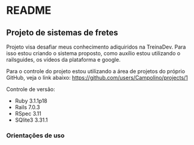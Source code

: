 # README
<h2>Projeto de sistemas de fretes</h2>
  Projeto visa desafiar meus conhecimento adiquiridos na TreinaDev. Para isso estou criando o sistema proposto, como auxílio estou utilizando o railsguides, os vídeos da plataforma e google.

Para o controle do projeto estou utilizando a área de projetos do próprio GitHub, veja o link abaixo:
https://github.com/users/Campolino/projects/1

Controle de versão:
- Ruby 3.1.1p18
- Rails 7.0.3
- RSpec 3.11
- SQlite3 3.31.1

<h3>Orientações de uso</h3>
